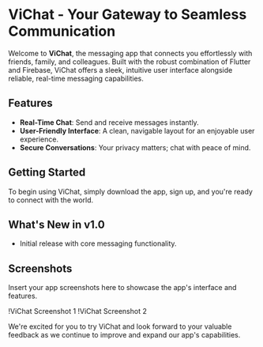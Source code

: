 # ViChat - Your Gateway to Seamless Communication

Welcome to **ViChat**, the messaging app that connects you effortlessly with friends, family, and colleagues. Built with the robust combination of Flutter and Firebase, ViChat offers a sleek, intuitive user interface alongside reliable, real-time messaging capabilities.

## Features
- **Real-Time Chat**: Send and receive messages instantly.
- **User-Friendly Interface**: A clean, navigable layout for an enjoyable user experience.
- **Secure Conversations**: Your privacy matters; chat with peace of mind.

## Getting Started
To begin using ViChat, simply download the app, sign up, and you're ready to connect with the world.

## What's New in v1.0
- Initial release with core messaging functionality.

## Screenshots
Insert your app screenshots here to showcase the app's interface and features.

!ViChat Screenshot 1
!ViChat Screenshot 2

We're excited for you to try ViChat and look forward to your valuable feedback as we continue to improve and expand our app's capabilities.
